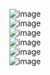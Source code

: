 ![image](https://github.com/sofi131/estudiantes_laravel/assets/91051075/a3f24b05-99a6-456a-9877-64dd7fc3661f) <br>
![image](https://github.com/sofi131/estudiantes_laravel/assets/91051075/975f3d3c-522e-43d3-95a3-872c25d656bf) <br>
![image](https://github.com/sofi131/estudiantes_laravel/assets/91051075/6b760d45-5fae-49e7-85eb-d6dd4f2355d1) <br>
![image](https://github.com/sofi131/estudiantes_laravel/assets/91051075/00193a89-ba79-4fe4-9e1f-f2ea668ebd4e) <br>
![image](https://github.com/sofi131/estudiantes_laravel/assets/91051075/743aacb6-2312-4279-aa41-d2d3abc79b69) <br>
![image](https://github.com/sofi131/estudiantes_laravel/assets/91051075/c57de6aa-f5ac-4257-841f-33ab1b08fd8a) <br>





